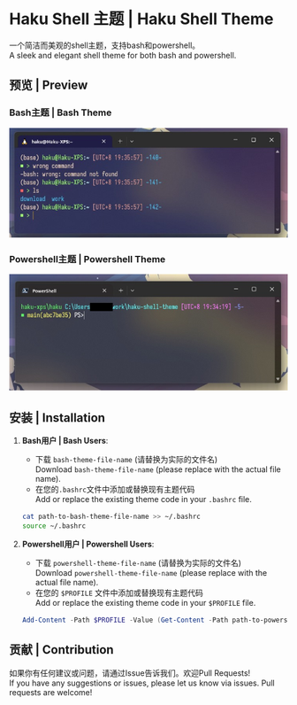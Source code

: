 # Haku Shell 主题 | Haku Shell Theme

一个简洁而美观的shell主题，支持bash和powershell。  
A sleek and elegant shell theme for both bash and powershell.

## 预览 | Preview

### Bash主题 | Bash Theme

![bash-theme-preview](haku-theme-bash.jpg)

### Powershell主题 | Powershell Theme

![powershell-theme-preview](haku-theme-powershell.jpg)

## 安装 | Installation

1. **Bash用户 | Bash Users**:
    - 下载 `bash-theme-file-name` (请替换为实际的文件名)  
      Download `bash-theme-file-name` (please replace with the actual file name).
    - 在您的`.bashrc`文件中添加或替换现有主题代码  
      Add or replace the existing theme code in your `.bashrc` file.

   ```bash
   cat path-to-bash-theme-file-name >> ~/.bashrc
   source ~/.bashrc
   ```

2. **Powershell用户 | Powershell Users**:
    - 下载 `powershell-theme-file-name` (请替换为实际的文件名)  
      Download `powershell-theme-file-name` (please replace with the actual file name).
    - 在您的 `$PROFILE` 文件中添加或替换现有主题代码  
      Add or replace the existing theme code in your `$PROFILE` file.

   ```powershell
   Add-Content -Path $PROFILE -Value (Get-Content -Path path-to-powershell-theme-file-name)
   ```

## 贡献 | Contribution

如果你有任何建议或问题，请通过Issue告诉我们。欢迎Pull Requests!  
If you have any suggestions or issues, please let us know via issues. Pull requests are welcome!

